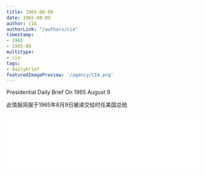 ```yaml
---
title: 1965-08-09
date: 1965-08-09
author: CIA 
authorLink: "/authors/cia"
timestamp: 
- 1965
- 1965-08
multitype: 
- cia
tags: 
- dailybrief
featuredImagePreview: '/agency/CIA.png'
---
```



Presidential Daily Brief On 1965 August 9

此情报简报于1965年8月9日被递交给时任美国总统

<!--more-->





<div id="over" style="width:100%; overflow:hidden"> <iframe id="sFrame" name="sFrame" frameborder="no" border="0"  allowfullscreen marginwidth="0" scrolling="no" src = " /CIA/1965-08-09.html "  style = " position:absulute; width: 806px; top: 300;" > </iframe> </div>